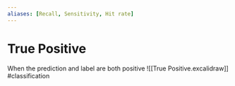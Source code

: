 ```yaml
---
aliases: [Recall, Sensitivity, Hit rate]
---
```

# True Positive

When the prediction and label are both positive
![[True Positive.excalidraw]]
#classification